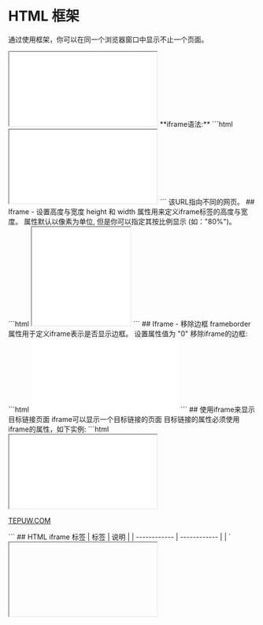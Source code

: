 # HTML 框架 
通过使用框架，你可以在同一个浏览器窗口中显示不止一个页面。
<iframe src="/index.html"></iframe>
**iframe语法:**
```html
<iframe src="URL"></iframe>
```
该URL指向不同的网页。
## Iframe - 设置高度与宽度
height 和 width 属性用来定义iframe标签的高度与宽度。  
属性默认以像素为单位, 但是你可以指定其按比例显示 (如："80%")。
```html
<iframe src="demo_iframe.htm" width="200" height="200"></iframe>
```
## Iframe - 移除边框
frameborder 属性用于定义iframe表示是否显示边框。  
设置属性值为 "0" 移除iframe的边框:
```html
<iframe src="demo_iframe.htm" frameborder="0"></iframe>
```
## 使用iframe来显示目标链接页面
iframe可以显示一个目标链接的页面  
目标链接的属性必须使用iframe的属性，如下实例:
```html
<iframe src="demo_iframe.htm" name="iframe_a"></iframe>
<p><a href="http://www.tepuw.com" target="iframe_a">TEPUW.COM</a></p>
```
## HTML iframe 标签
| 标签  | 说明  |
| ------------ | ------------ |
| `<iframe>`  | 定义一个内联的iframe  |
